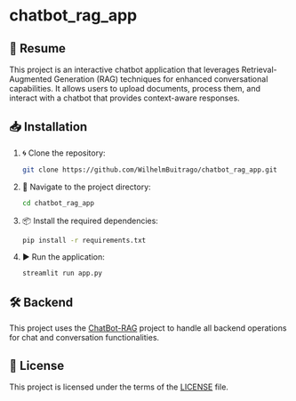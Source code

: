 # chatbot_rag_app

## 🚀 Resume

This project is an interactive chatbot application that leverages Retrieval-Augmented Generation (RAG) techniques for enhanced conversational capabilities. It allows users to upload documents, process them, and interact with a chatbot that provides context-aware responses.

## 📥 Installation

1. 🌀 Clone the repository:
   ```bash
   git clone https://github.com/WilhelmBuitrago/chatbot_rag_app.git
   ```
2. 📂 Navigate to the project directory:
   ```bash
   cd chatbot_rag_app
   ```
3. 📦 Install the required dependencies:
   ```bash
   pip install -r requirements.txt
   ```
4. ▶️ Run the application:
   ```bash
   streamlit run app.py
   ```

## 🛠️ Backend

This project uses the [ChatBot-RAG](https://github.com/WilhelmBuitrago/ChatBot-RAG) project to handle all backend operations for chat and conversation functionalities.

## 📜 License

This project is licensed under the terms of the [LICENSE](LICENSE) file.

